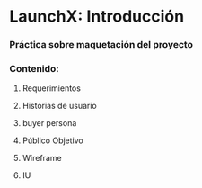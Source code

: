 # LaunchX: Introducción

### Práctica sobre maquetación del proyecto

### Contenido:
1. Requerimientos


2. Historias de usuario


3. buyer persona


4. Público Objetivo


5. Wireframe


6. IU
